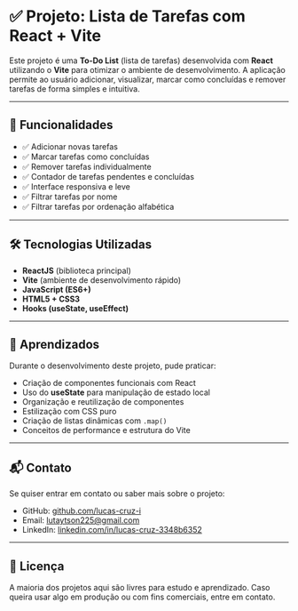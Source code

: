# ✅ Projeto: Lista de Tarefas com React + Vite

Este projeto é uma **To-Do List** (lista de tarefas) desenvolvida com **React** utilizando o **Vite** para otimizar o ambiente de desenvolvimento. A aplicação permite ao usuário adicionar, visualizar, marcar como concluídas e remover tarefas de forma simples e intuitiva.

---

## 📁 Funcionalidades

- ✅ Adicionar novas tarefas
- ✅ Marcar tarefas como concluídas
- ✅ Remover tarefas individualmente
- ✅ Contador de tarefas pendentes e concluídas
- ✅ Interface responsiva e leve
- ✅ Filtrar tarefas por nome
- ✅ Filtrar tarefas por ordenação alfabética

---

## 🛠️ Tecnologias Utilizadas

- **ReactJS** (biblioteca principal)
- **Vite** (ambiente de desenvolvimento rápido)
- **JavaScript (ES6+)**
- **HTML5 + CSS3**
- **Hooks (useState, useEffect)**

---

## 🧠 Aprendizados

Durante o desenvolvimento deste projeto, pude praticar:

- Criação de componentes funcionais com React
- Uso do **useState** para manipulação de estado local
- Organização e reutilização de componentes
- Estilização com CSS puro
- Criação de listas dinâmicas com `.map()`
- Conceitos de performance e estrutura do Vite

---

## 📬 Contato

Se quiser entrar em contato ou saber mais sobre o projeto:

- GitHub: [github.com/lucas-cruz-i](https://github.com/lucas-cruz-i)
- Email: lutaytson225@gmail.com
- LinkedIn: [linkedin.com/in/lucas-cruz-3348b6352](https://www.linkedin.com/in/lucas-cruz-3348b6352/?originalSubdomain=br)

---

## 📄 Licença

A maioria dos projetos aqui são livres para estudo e aprendizado. Caso queira usar algo em produção ou com fins comerciais, entre em contato.

